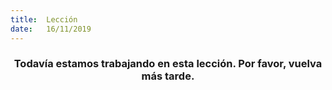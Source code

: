 ```yaml
---
title:  Lección
date:   16/11/2019
---
```


### <center>Todavía estamos trabajando en esta lección. Por favor, vuelva más tarde.</center>